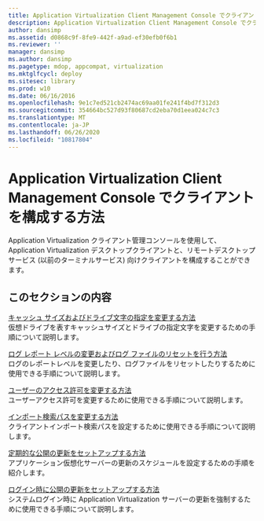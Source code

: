 ```yaml
---
title: Application Virtualization Client Management Console でクライアントを構成する方法
description: Application Virtualization Client Management Console でクライアントを構成する方法
author: dansimp
ms.assetid: d0868c9f-8fe9-442f-a9ad-ef30efb0f6b1
ms.reviewer: ''
manager: dansimp
ms.author: dansimp
ms.pagetype: mdop, appcompat, virtualization
ms.mktglfcycl: deploy
ms.sitesec: library
ms.prod: w10
ms.date: 06/16/2016
ms.openlocfilehash: 9e1c7ed521cb2474ac69aa01fe241f4bd7f312d3
ms.sourcegitcommit: 354664bc527d93f80687cd2eba70d1eea024c7c3
ms.translationtype: MT
ms.contentlocale: ja-JP
ms.lasthandoff: 06/26/2020
ms.locfileid: "10817804"
---
```

# Application Virtualization Client Management Console でクライアントを構成する方法


Application Virtualization クライアント管理コンソールを使用して、Application Virtualization デスクトップクライアントと、リモートデスクトップサービス (以前のターミナルサービス) 向けクライアントを構成することができます。

## このセクションの内容


<a href="" id="how-to-change-the-cache-size-and-the-drive-letter-designation"></a>[キャッシュ サイズおよびドライブ文字の指定を変更する方法](how-to-change-the-cache-size-and-the-drive-letter-designation.md)  
仮想ドライブを表すキャッシュサイズとドライブの指定文字を変更するための手順について説明します。

<a href="" id="how-to-change-the-log-reporting-levels-and-reset-the-log-files"></a>[ログ レポート レベルの変更およびログ ファイルのリセットを行う方法](how-to-change-the-log-reporting-levels-and-reset-the-log-files.md)  
ログのレポートレベルを変更したり、ログファイルをリセットしたりするために使用できる手順について説明します。

<a href="" id="how-to-change-user-access-permissions"></a>[ユーザーのアクセス許可を変更する方法](how-to-change-user-access-permissions.md)  
ユーザーアクセス許可を変更するために使用できる手順について説明します。

<a href="" id="how-to-change-import-search-paths"></a>[インポート検索パスを変更する方法](how-to-change-import-search-paths.md)  
クライアントインポート検索パスを設定するために使用できる手順について説明します。

<a href="" id="how-to-set-up-periodic-publishing-refresh"></a>[定期的な公開の更新をセットアップする方法](how-to-set-up-periodic-publishing-refresh.md)  
アプリケーション仮想化サーバーの更新のスケジュールを設定するための手順を紹介します。

<a href="" id="how-to-set-up-publishing-refresh-on-login"></a>[ログイン時に公開の更新をセットアップする方法](how-to-set-up-publishing-refresh-on-login.md)  
システムログイン時に Application Virtualization サーバーの更新を強制するために使用できる手順について説明します。

 

 






